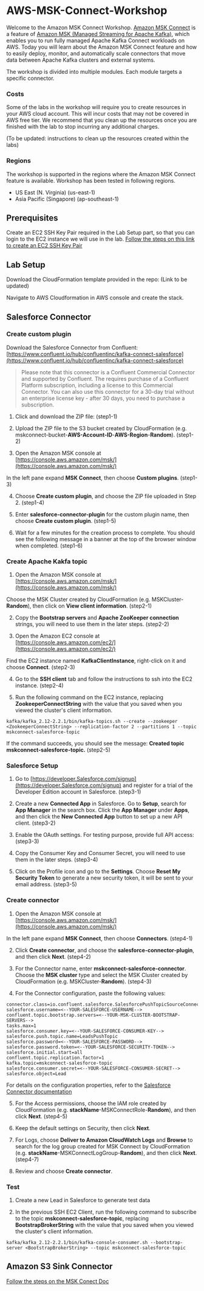 # AWS-MSK-Connect-Workshop

Welcome to the Amazon MSK Connect Workshop. [Amazon MSK Connect](https://aws.amazon.com/msk/features/msk-connect/) is a feature of [Amazon MSK (Managed Streaming for Apache Kafka)](https://aws.amazon.com/msk/), which enables you to run fully managed Apache Kafka Connect workloads on AWS. Today you will learn about the Amazon MSK Connect feature and how to easily deploy, monitor, and automatically scale connectors that move data between Apache Kafka clusters and external systems.

The workshop is divided into multiple modules. Each module targets a specific connector.

### Costs
Some of the labs in the workshop will require you to create resources in your AWS cloud account. This will incur costs that may not be covered in AWS free tier. We recommend that you clean up the resources once you are finished with the lab to stop incurring any additional charges. 

(To be updated: instructions to clean up the resources created within the labs)

### Regions
The workshop is supported in the regions where the Amazon MSK Connect feature is available. Workshop has been tested in following regions.

- US East (N. Virginia) (us-east-1)
- Asia Pacific (Singapore) (ap-southeast-1)

## Prerequisites

Create an EC2 SSH Key Pair required in the Lab Setup part, so that you can login to the EC2 instance we will use in the lab.
[Follow the steps on this link to create an EC2 SSH Key Pair](https://amazonmsk-labs.workshop.aws/en/prerequisites/prerequisites.html)

## Lab Setup

Download the CloudFormation template provided in the repo:
(Link to be updated)

Navigate to AWS Cloudformation in AWS console and create the stack.

## Salesforce Connector

### Create custom plugin

Download the Salesforce Connector from Confluent: 
[https://www.confluent.io/hub/confluentinc/kafka-connect-salesforce](https://www.confluent.io/hub/confluentinc/kafka-connect-salesforce)

> Please note that this connector is a Confluent Commercial Connector and supported by Confluent. The requires purchase of a Confluent Platform subscription, including a license to this Commercial Connector. You can also use this connector for a 30-day trial without an enterprise license key - after 30 days, you need to purchase a subscription.

1. Click and download the ZIP file:
(step1-1)

2. Upload the ZIP file to the S3 bucket created by CloudFormation (e.g. mskconnect-bucket-**AWS-Account-ID**-**AWS-Region**-**Random**).
(step1-2)

3. Open the Amazon MSK console at [https://console.aws.amazon.com/msk/](https://console.aws.amazon.com/msk/)

In the left pane expand **MSK Connect**, then choose **Custom plugins**.
(step1-3)

4. Choose **Create custom plugin**, and choose the ZIP file uploaded in Step 2.
(step1-4)

5. Enter **salesforce-connector-plugin** for the custom plugin name, then choose **Create custom plugin**.
(step1-5)

6. Wait for a few minutes for the creation process to complete. You should see the following message in a banner at the top of the browser window when completed.
(step1-6)

### Create Apache Kakfa topic

1. Open the Amazon MSK console at [https://console.aws.amazon.com/msk/](https://console.aws.amazon.com/msk/)

Choose the MSK Cluster created by CloudFormation (e.g. MSKCluster-**Random**), then click on **View client information**.
(step2-1)

2. Copy the **Bootstrap servers** and **Apache ZooKeeper connection** strings, you will need to use them in the later steps.
(step2-2)

3. Open the Amazon EC2 console at [https://console.aws.amazon.com/ec2/](https://console.aws.amazon.com/ec2/)

Find the EC2 instance named **KafkaClientInstance**, right-click on it and choose **Connect**.
(step2-3)

4. Go to the **SSH client** tab and follow the instructions to ssh into the EC2 instance.
(step2-4)

5. Run the following command on the EC2 instance, replacing **ZookeeperConnectString** with the value that you saved when you viewed the cluster's client information.

```
kafka/kafka_2.12-2.2.1/bin/kafka-topics.sh --create --zookeeper <ZookeeperConnectString> --replication-factor 2 --partitions 1 --topic mskconnect-salesforce-topic
```

If the command succeeds, you should see the message: **Created topic mskconnect-salesforce-topic.**
(step2-5)

### Salesforce Setup

1. Go to [https://developer.Salesforce.com/signup](https://developer.Salesforce.com/signup) and register for a trial of the Developer Edition account in Salesforce.
(step3-1)

2. Create a new **Connected App** in Salesforce. Go to **Setup**, search for **App Manager** in the search box. Click the **App Manager** under **Apps**, and then click the **New Connected App** button to set up a new API client.
(step3-2)

3. Enable the OAuth settings. For testing purpose, provide full API access:
(step3-3)

4. Copy the Consumer Key and Consumer Secret, you will need to use them in the later steps.
(step3-4)

5. Click on the Profile icon and go to the **Settings**. Choose **Reset My Security Token** to generate a new security token, it will be sent to your email address.
(step3-5)

### Create connector

1. Open the Amazon MSK console at [https://console.aws.amazon.com/msk/](https://console.aws.amazon.com/msk/)

In the left pane expand **MSK Connect**, then choose **Connectors**.
(step4-1)

2. Click **Create connector**, and choose the **salesforce-connector-plugin**, and then click **Next**.
(step4-2)

3. For the Connector name, enter **mskconnect-salesforce-connector**. Choose the **MSK cluster** type and select the MSK Cluster created by CloudFormation (e.g. MSKCluster-**Random**).
(step4-3)

4. For the Connector configuration, paste the following values:
```
connector.class=io.confluent.salesforce.SalesforcePushTopicSourceConnector
salesforce.username=<--YOUR-SALESFORCE-USERNAME-->
confluent.topic.bootstrap.servers=<--YOUR-MSK-CLUSTER-BOOTSTRAP-SERVERS-->
tasks.max=1
salesforce.consumer.key=<--YOUR-SALESFORCE-CONSUMER-KEY-->
salesforce.push.topic.name=LeadsPushTopic
salesforce.password=<--YOUR-SALESFORCE-PASSWORD-->
salesforce.password.token=<--YOUR-SALESFORCE-SECURITY-TOKEN-->
salesforce.initial.start=all
confluent.topic.replication.factor=1
kafka.topic=mskconnect-salesforce-topic
salesforce.consumer.secret=<--YOUR-SALESFORCE-CONSUMER-SECRET-->
salesforce.object=Lead
```

For details on the configuration properties, refer to the [Salesforce Connector documentation](https://docs.confluent.io/kafka-connect-salesforce/current/overview.html)

5. For the Access permissions, choose the IAM role created by CloudFormation (e.g. **stackName**-MSKConnectRole-**Random**), and then click **Next**.
(step4-5)

6. Keep the default settings on Security, then click **Next**.

7. For Logs, choose **Deliver to Amazon CloudWatch Logs** and **Browse** to search for the log group created for MSK Connect by CloudFormation (e.g. **stackName**-MSKConnectLogGroup-**Random**), and then click **Next**.
(step4-7)

8. Review and choose **Create connector**.

### Test 

1. Create a new Lead in Salesforce to generate test data

2. In the previous SSH EC2 Client, run the following command to subscribe to the topic **mskconnect-salesforce-topic**, replacing **BootstrapBrokerString** with the value that you saved when you viewed the cluster's client information.

```
kafka/kafka_2.12-2.2.1/bin/kafka-console-consumer.sh --bootstrap-server <BootstrapBrokerString> --topic mskconnect-salesforce-topic
```

## Amazon S3 Sink Connector

[Follow the steps on the MSK Conect Doc](https://docs.aws.amazon.com/msk/latest/developerguide/mkc-create-plugin.html)